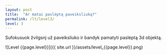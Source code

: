 ```yaml
---
layout: post
title:  "Ar matai paslėptą paveiksliuką?"
permalink: /lt/level3/
level: 3
---
```

Sufokusuok žvilgsnį už paveiksliuko ir bandyk pamatyti paslėptą 3d objektą.

![Level {{page.level}}]({{ site.url }}/assets/level_{{page.level}}.png)